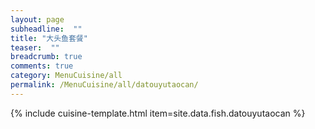 ```yaml
---
layout: page
subheadline:  ""
title: "大头鱼套餐" 
teaser:  "" 
breadcrumb: true
comments: true 
category: MenuCuisine/all
permalink: /MenuCuisine/all/datouyutaocan/
---
```


{% include cuisine-template.html item=site.data.fish.datouyutaocan %}
